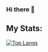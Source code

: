 ### Hi there 👋

## My Stats:

[![Top Langs](https://github-readme-stats.vercel.app/api/top-langs/?username=TumenSan&layout=compact&theme=vision-friendly-dark)](https://github.com/TumenSan/github-readme-stats)
